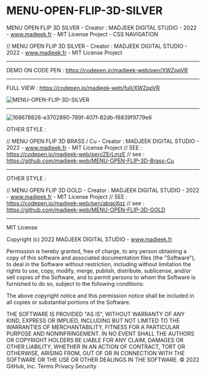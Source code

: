 # MENU-OPEN-FLIP-3D-SILVER
MENU OPEN FLIP 3D SILVER - Creator : MADJEEK DIGITAL STUDIO - 2022 - www.madjeek.fr - MIT License Project - CSS NAVIGATION

// MENU OPEN FLIP 3D SILVER - Creator : MADJEEK DIGITAL STUDIO - 2022 - www.madjeek.fr - MIT License Project
_____________

DEMO ON CODE PEN  : https://codepen.io/madjeek-web/pen/XWZppVR
______________

FULL VIEW : https://codepen.io/madjeek-web/full/XWZppVR

![MENU-OPEN-FLIP-3D-SILVER](https://user-images.githubusercontent.com/83957788/168563587-fe6cfc39-d9d7-4ab6-984f-25ca4f10f9ca.jpg)

____

![168678828-e3702890-789f-407f-82db-f8839f9779e6](https://user-images.githubusercontent.com/83957788/169740979-49ab5048-6950-49a0-8447-615c448d8c82.jpg)


OTHER STYLE :

// MENU OPEN FLIP 3D BRASS / Cu - Creator : MADJEEK DIGITAL STUDIO - 2022 - www.madjeek.fr - MIT License Project 
// SEE : https://codepen.io/madjeek-web/pen/ZErLmzE 
// see : https://github.com/madjeek-web/MENU-OPEN-FLIP-3D-Brass-Cu

____

OTHER STYLE :

// MENU OPEN FLIP 3D GOLD - Creator : MADJEEK DIGITAL STUDIO - 2022 - www.madjeek.fr - MIT License Project 
// SEE : https://codepen.io/madjeek-web/pen/abqpXqz 
// see : https://github.com/madjeek-web/MENU-OPEN-FLIP-3D-GOLD

____

MIT License

Copyright (c) 2022 MADJEEK DIGITAL STUDIO - www.madjeek.fr

Permission is hereby granted, free of charge, to any person obtaining a copy
of this software and associated documentation files (the "Software"), to deal
in the Software without restriction, including without limitation the rights
to use, copy, modify, merge, publish, distribute, sublicense, and/or sell
copies of the Software, and to permit persons to whom the Software is
furnished to do so, subject to the following conditions:

The above copyright notice and this permission notice shall be included in all
copies or substantial portions of the Software.

THE SOFTWARE IS PROVIDED "AS IS", WITHOUT WARRANTY OF ANY KIND, EXPRESS OR
IMPLIED, INCLUDING BUT NOT LIMITED TO THE WARRANTIES OF MERCHANTABILITY,
FITNESS FOR A PARTICULAR PURPOSE AND NONINFRINGEMENT. IN NO EVENT SHALL THE
AUTHORS OR COPYRIGHT HOLDERS BE LIABLE FOR ANY CLAIM, DAMAGES OR OTHER
LIABILITY, WHETHER IN AN ACTION OF CONTRACT, TORT OR OTHERWISE, ARISING FROM,
OUT OF OR IN CONNECTION WITH THE SOFTWARE OR THE USE OR OTHER DEALINGS IN THE
SOFTWARE.
© 2022 GitHub, Inc.
Terms
Privacy
Security

